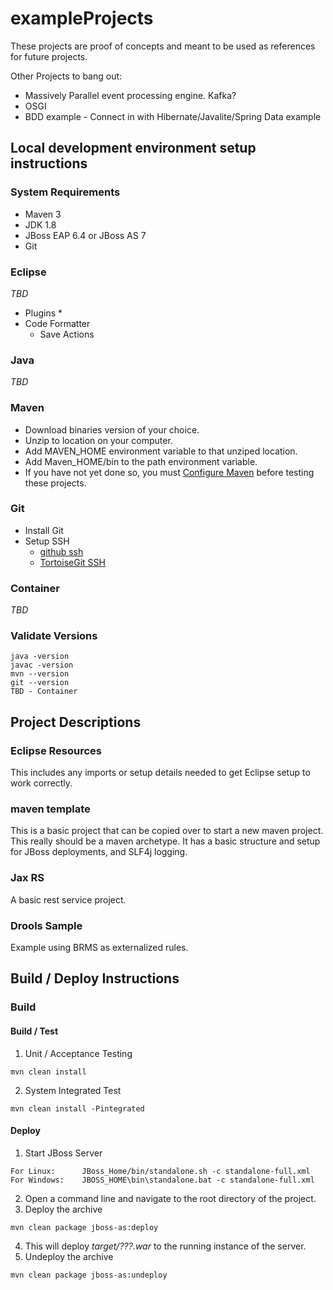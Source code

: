 # exampleProjects #
These projects are proof of concepts and meant to be used as references for future projects.

Other Projects to bang out:
* Massively Parallel event processing engine. Kafka?
* OSGI
* BDD example - Connect in with Hibernate/Javalite/Spring Data example

## Local development environment setup instructions ##

### System Requirements ###
* Maven 3
* JDK 1.8
* JBoss EAP 6.4 or JBoss AS 7
* Git

### Eclipse ###
_TBD_
* Plugins
	* 
* Code Formatter
	* Save Actions

### Java ###
_TBD_

### Maven ###
* Download binaries version of your choice.
* Unzip to location on your computer.
* Add MAVEN_HOME environment variable to that unziped location.
* Add Maven_HOME/bin to the path environment variable.
* If you have not yet done so, you must [Configure Maven](https://github.com/jboss-eap/quickstart/blob/master-eap6/README.md#mavenconfiguration) before testing these projects.

### Git ###
* Install Git
* Setup SSH
	* [github ssh ](https://help.github.com/articles/generating-an-ssh-key/)
	* [TortoiseGit SSH](http://stackoverflow.com/questions/13516119/tortoisegit-with-openssh-key-not-authenticating-using-ssh-agent/33328628#33328628)
	
### Container ###
_TBD_

### Validate Versions ###
```
java -version
javac -version
mvn --version
git --version
TBD - Container
```

## Project Descriptions ##
### Eclipse Resources ###
This includes any imports or setup details needed to get Eclipse setup to work correctly.

### maven template ###
This is a basic project that can be copied over to start a new maven project. This really should be a maven archetype. It has a basic structure and setup for JBoss deployments, and SLF4j logging.

### Jax RS ###
A basic rest service project.

### Drools Sample ###
Example using BRMS as externalized rules.

## Build / Deploy Instructions ##
### Build ###
#### Build / Test ####
1. Unit / Acceptance Testing
```
mvn clean install
```
2. System Integrated Test
```
mvn clean install -Pintegrated
```

#### Deploy ####
1. Start JBoss Server
```
For Linux: 		JBoss_Home/bin/standalone.sh -c standalone-full.xml
For Windows: 	JBOSS_HOME\bin\standalone.bat -c standalone-full.xml
```
2. Open a command line and navigate to the root directory of the project.
3. Deploy the archive
```
mvn clean package jboss-as:deploy
```
4. This will deploy _target/???.war_ to the running instance of the server.
5. Undeploy the archive
```
mvn clean package jboss-as:undeploy
```